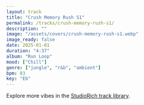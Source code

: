 ```yaml
---
layout: track
title: "Crush Memory Rush S1"
permalink: /tracks/crush-memory-rush-s1/
description: ""
image: "/assets/covers/crush-memory-rush-s1.webp"
image_ready: false
date: 2025-01-01
duration: "4:37"
album: "Run Loop"
mood: ["Chill"]
genre: ["jungle", "r&b", "ambient"]
bpm: 83
key: "Eb"
---
```


Explore more vibes in the [StudioRich track library](/tracks/).
